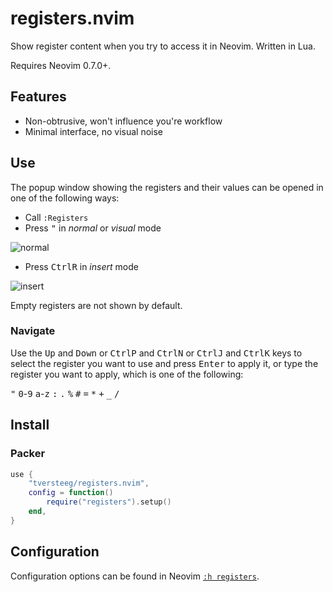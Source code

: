 # registers.nvim

Show register content when you try to access it in Neovim. Written in Lua.

Requires Neovim 0.7.0+.

## Features

- Non-obtrusive, won't influence you're workflow
- Minimal interface, no visual noise

## Use

The popup window showing the registers and their values can be opened in one of the following ways:

- Call `:Registers`
- Press <kbd>"</kbd> in _normal_ or _visual_ mode

![normal](docs/normal.png?raw=true)

- Press <kbd>Ctrl</kbd><kbd>R</kbd> in _insert_ mode

![insert](docs/insert.png?raw=true)

Empty registers are not shown by default.

### Navigate

Use the <kbd>Up</kbd> and <kbd>Down</kbd> or <kbd>Ctrl</kbd><kbd>P</kbd> and <kbd>Ctrl</kbd><kbd>N</kbd> or <kbd>Ctrl</kbd><kbd>J</kbd> and <kbd>Ctrl</kbd><kbd>K</kbd> keys to select the register you want to use and press <kbd>Enter</kbd> to apply it, or type the register you want to apply, which is one of the following:

<kbd>"</kbd> <kbd>0</kbd>-<kbd>9</kbd> <kbd>a</kbd>-<kbd>z</kbd> <kbd>:</kbd> <kbd>.</kbd> <kbd>%</kbd> <kbd>#</kbd> <kbd>=</kbd> <kbd>*</kbd> <kbd>+</kbd> <kbd>_</kbd> <kbd>/</kbd>

## Install

### Packer

```lua
use {
	"tversteeg/registers.nvim",
	config = function()
		require("registers").setup()
	end,
}
```

## Configuration

Configuration options can be found in Neovim [`:h registers`](doc/registers.txt).
